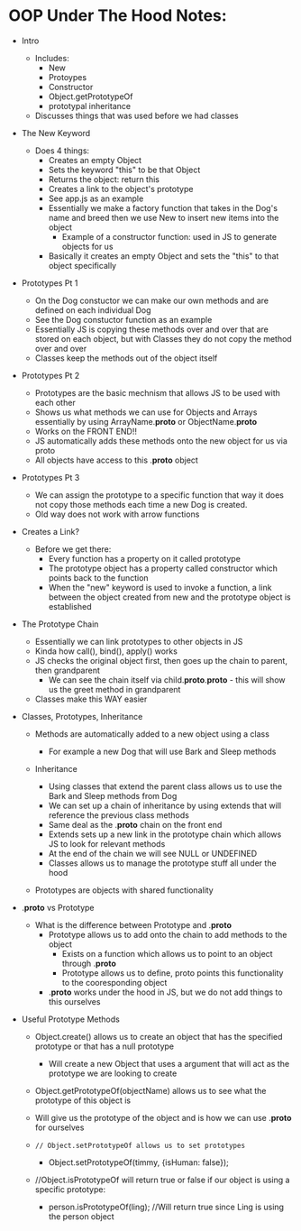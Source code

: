 # OOP Under The Hood Notes:
- Intro
    - Includes: 
        - New
        - Protoypes
        - Constructor
        - Object.getPrototypeOf
        - prototypal inheritance
    - Discusses things that was used before we had classes


- The New Keyword
    - Does 4 things: 
        - Creates an empty Object
        - Sets the keyword "this" to be that Object
        - Returns the object: return this
        - Creates a link to the object's prototype
        - See app.js as an example
        - Essentially we make a factory function that takes in the Dog's name and breed then we use New to insert new items into the object
            - Example of a constructor function: used in JS to generate objects for us 
        - Basically it creates an empty Object and sets the "this" to that object specifically


- Prototypes Pt 1
    - On the Dog constuctor we can make our own methods and are defined on each individual Dog
    - See the Dog constuctor function as an example
    - Essentially JS is copying these methods over and over that are stored on each object, but with Classes they do not copy the method over and over
    - Classes keep the methods out of the object itself


- Prototypes Pt 2
    - Prototypes are the basic mechnism that allows JS to be used with each other
    - Shows us what methods we can use for Objects and Arrays essentially by using ArrayName.__proto__ or ObjectName.__proto__
    - Works on the FRONT END!!
    - JS automatically adds these methods onto the new object for us via proto
    - All objects have access to this .__proto__ object

- Prototypes Pt 3
    - We can assign the prototype to a specific function that way it does not copy those methods each time a new Dog is created. 
    - Old way does not work with arrow functions

- Creates a Link? 
    - Before we get there: 
        - Every function has a property on it called prototype
        - The prototype object has a property called constructor which points back to the function
        - When the "new" keyword is used to invoke a function, a link between the object created from new and the prototype object is established

- The Prototype Chain
    - Essentially we can link prototypes to other objects in JS
    - Kinda how call(), bind(), apply() works
    - JS checks the original object first, then goes up the chain to parent, then grandparent
        - We can see the chain itself via child.__proto__.__proto__ - this will show us the greet method in grandparent
    - Classes make this WAY easier


- Classes, Prototypes, Inheritance
    - Methods are automatically added to a new object using a class
        - For example a new Dog that will use Bark and Sleep methods
        
    - Inheritance
        - Using classes that extend the parent class allows us to use the Bark and Sleep methods from Dog
        - We can set up a chain of inheritance by using extends that will reference the previous class methods 
        - Same deal as the .__proto__ chain on the front end
        - Extends sets up a new link in the prototype chain which allows JS to look for relevant methods
        - At the end of the chain we will see NULL or UNDEFINED
        - Classes allows us to manage the prototype stuff all under the hood
        
    - Prototypes are objects with shared functionality


- .__proto__ vs Prototype
    - What is the difference between Prototype and .__proto__
        - Prototype allows us to add onto the chain to add methods to the object
            - Exists on a function which allows us to point to an object through .__proto__
            - Prototype allows us to define, proto points this functionality to the cooresponding object
        - .__proto__ works under the hood in JS, but we do not add things to this ourselves


- Useful Prototype Methods
    - Object.create() allows us to create an object that has the specified prototype or that has a null prototype
        - Will create a new Object that uses a argument that will act as the prototype we are looking to create

    - Object.getPrototypeOf(objectName) allows us to see what the prototype of this object is
     - Will give us the prototype of the object and is how we can use .__proto__ for ourselves 

    -     // Object.setPrototypeOf allows us to set prototypes 
        - Object.setPrototypeOf(timmy, {isHuman: false}); 

    -   //Object.isPrototypeOf will return true or false if our object is using a specific prototype: 
        - person.isPrototypeOf(ling); //Will return true since Ling is using the person object 
